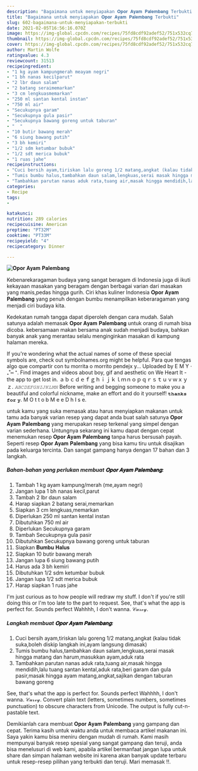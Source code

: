 ```yaml
---
description: "Bagaimana untuk menyiapakan 𝐎𝐩𝐨𝐫 𝐀𝐲𝐚𝐦 𝐏𝐚𝐥𝐞𝐦𝐛𝐚𝐧𝐠 Terbukti"
title: "Bagaimana untuk menyiapakan 𝐎𝐩𝐨𝐫 𝐀𝐲𝐚𝐦 𝐏𝐚𝐥𝐞𝐦𝐛𝐚𝐧𝐠 Terbukti"
slug: 602-bagaimana-untuk-menyiapakan-terbukti
date: 2021-02-05T16:56:16.070Z
image: https://img-global.cpcdn.com/recipes/75fd8cdf92adef52/751x532cq70/𝐎𝐩𝐨𝐫-𝐀𝐲𝐚𝐦-𝐏𝐚𝐥𝐞𝐦𝐛𝐚𝐧𝐠-foto-resep-utama.jpg
thumbnail: https://img-global.cpcdn.com/recipes/75fd8cdf92adef52/751x532cq70/𝐎𝐩𝐨𝐫-𝐀𝐲𝐚𝐦-𝐏𝐚𝐥𝐞𝐦𝐛𝐚𝐧𝐠-foto-resep-utama.jpg
cover: https://img-global.cpcdn.com/recipes/75fd8cdf92adef52/751x532cq70/𝐎𝐩𝐨𝐫-𝐀𝐲𝐚𝐦-𝐏𝐚𝐥𝐞𝐦𝐛𝐚𝐧𝐠-foto-resep-utama.jpg
author: Martin Wolfe
ratingvalue: 4.3
reviewcount: 31513
recipeingredient:
- "1 kg ayam kampungmerah meayam negri"
- "1 bh nanas kecilparut"
- "2 lbr daun salam"
- "2 batang seraimemarkan"
- "3 cm lengkuasmemarkan"
- "250 ml santan kental instan"
- "750 ml air"
- "Secukupnya garam"
- "Secukupnya gula pasir"
- "Secukupnya bawang goreng untuk taburan"
- "  "
- "10 butir bawang merah"
- "6 siung bawang putih"
- "3 bh kemiri"
- "1/2 sdm ketumbar bubuk"
- "1/2 sdt merica bubuk"
- "1 ruas jahe"
recipeinstructions:
- "Cuci bersih ayam,tiriskan lalu goreng 1/2 matang,angkat (kalau tidak suka,boleh diskip langkah ini,ayam langsung dimasak)"
- "Tumis bumbu halus,tambahkan daun salam,lengkuas,serai masak hingga matang dan harum,masukkan ayam,aduk rata"
- "Tambahkan parutan nanas aduk rata,tuang air,masak hingga mendidih,lalu tuang santan kental,aduk rata,beri garam dan gula pasir,masak hingga ayam matang,angkat,sajikan dengan taburan bawang goreng"
categories:
- Recipe
tags:
- 

katakunci:  
nutrition: 289 calories
recipecuisine: American
preptime: "PT32M"
cooktime: "PT33M"
recipeyield: "4"
recipecategory: Dinner

---
```



![𝐎𝐩𝐨𝐫 𝐀𝐲𝐚𝐦 𝐏𝐚𝐥𝐞𝐦𝐛𝐚𝐧𝐠](https://img-global.cpcdn.com/recipes/75fd8cdf92adef52/751x532cq70/𝐎𝐩𝐨𝐫-𝐀𝐲𝐚𝐦-𝐏𝐚𝐥𝐞𝐦𝐛𝐚𝐧𝐠-foto-resep-utama.jpg)

Kebenarekaragaman budaya yang sangat beragam di Indonesia juga di ikuti kekayaan masakan yang beragam dengan berbagai varian dari masakan yang manis,pedas hingga gurih. Ciri khas kuliner Indonesia 𝐎𝐩𝐨𝐫 𝐀𝐲𝐚𝐦 𝐏𝐚𝐥𝐞𝐦𝐛𝐚𝐧𝐠 yang penuh dengan bumbu menampilkan keberaragaman yang menjadi ciri budaya kita.


Kedekatan rumah tangga dapat diperoleh dengan cara mudah. Salah satunya adalah memasak 𝐎𝐩𝐨𝐫 𝐀𝐲𝐚𝐦 𝐏𝐚𝐥𝐞𝐦𝐛𝐚𝐧𝐠 untuk orang di rumah bisa dicoba. kebersamaan makan bersama anak sudah menjadi budaya, bahkan banyak anak yang merantau selalu menginginkan masakan di kampung halaman mereka.

If you&#39;re wondering what the actual names of some of these special symbols are, check out symbolnames.org might be helpful. Para que tengas algo que compartir con tu morrita o morrito pendejx y… Uploaded by E M Y ‧₊˚⑅ ⁺. Find images and videos about boy, gif and aesthetic on We Heart It - the app to get lost in. ａｂｃｄｅｆｇｈｉｊｋｌｍｎｏｐｑｒｓｔｕｖｗｘｙｚ. 𝐴𝐵𝐶𝐷𝐸𝐹𝐺𝐻𝐼𝐽𝐾𝐿𝑀𝑁 Before writing and begging someone to make you a beautiful and colorful nickname, make an effort and do it yourself! 𝐭𝐡𝐚𝐧𝐤𝐬 𝐟𝐨𝐫 𝐲. M O t t o b M e e D h I s e.

untuk kamu yang suka memasak atau harus menyiapkan makanan untuk tamu ada banyak varian resep yang dapat anda buat salah satunya 𝐎𝐩𝐨𝐫 𝐀𝐲𝐚𝐦 𝐏𝐚𝐥𝐞𝐦𝐛𝐚𝐧𝐠 yang merupakan resep terkenal yang simpel dengan varian sederhana. Untungnya sekarang ini kamu dapat dengan cepat menemukan resep 𝐎𝐩𝐨𝐫 𝐀𝐲𝐚𝐦 𝐏𝐚𝐥𝐞𝐦𝐛𝐚𝐧𝐠 tanpa harus bersusah payah.
Seperti resep 𝐎𝐩𝐨𝐫 𝐀𝐲𝐚𝐦 𝐏𝐚𝐥𝐞𝐦𝐛𝐚𝐧𝐠 yang bisa kamu tiru untuk disajikan pada keluarga tercinta. Dan sangat gampang hanya dengan 17 bahan dan 3 langkah.


<!--inarticleads1-->

##### Bahan-bahan yang perlukan membuat 𝐎𝐩𝐨𝐫 𝐀𝐲𝐚𝐦 𝐏𝐚𝐥𝐞𝐦𝐛𝐚𝐧𝐠:

1. Tambah 1 kg ayam kampung/merah (me,ayam negri)
1. Jangan lupa 1 bh nanas kecil,parut
1. Tambah 2 lbr daun salam
1. Harap siapkan 2 batang serai,memarkan
1. Siapkan 3 cm lengkuas,memarkan
1. Diperlukan 250 ml santan kental instan
1. Dibutuhkan 750 ml air
1. Diperlukan Secukupnya garam
1. Tambah Secukupnya gula pasir
1. Dibutuhkan Secukupnya bawang goreng untuk taburan
1. Siapkan  𝐁𝐮𝐦𝐛𝐮 𝐇𝐚𝐥𝐮𝐬
1. Siapkan 10 butir bawang merah
1. Jangan lupa 6 siung bawang putih
1. Harus ada 3 bh kemiri
1. Dibutuhkan 1/2 sdm ketumbar bubuk
1. Jangan lupa 1/2 sdt merica bubuk
1. Harap siapkan 1 ruas jahe


I&#39;m just curious as to how people will redraw my stuff. I don&#39;t if you&#39;re still doing this or I&#39;m too late to the part to request. See, that&#39;s what the app is perfect for. Sounds perfect Wahhhh, I don&#39;t wanna. 𝒞𝓊𝓇𝓋𝓎. 

<!--inarticleads2-->

##### Langkah membuat  𝐎𝐩𝐨𝐫 𝐀𝐲𝐚𝐦 𝐏𝐚𝐥𝐞𝐦𝐛𝐚𝐧𝐠:

1. Cuci bersih ayam,tiriskan lalu goreng 1/2 matang,angkat (kalau tidak suka,boleh diskip langkah ini,ayam langsung dimasak)
1. Tumis bumbu halus,tambahkan daun salam,lengkuas,serai masak hingga matang dan harum,masukkan ayam,aduk rata
1. Tambahkan parutan nanas aduk rata,tuang air,masak hingga mendidih,lalu tuang santan kental,aduk rata,beri garam dan gula pasir,masak hingga ayam matang,angkat,sajikan dengan taburan bawang goreng


See, that&#39;s what the app is perfect for. Sounds perfect Wahhhh, I don&#39;t wanna. 𝒞𝓊𝓇𝓋𝓎. Convert plain text (letters, sometimes numbers, sometimes punctuation) to obscure characters from Unicode. The output is fully cut-n-pastable text. 

Demikianlah cara membuat 𝐎𝐩𝐨𝐫 𝐀𝐲𝐚𝐦 𝐏𝐚𝐥𝐞𝐦𝐛𝐚𝐧𝐠 yang gampang dan cepat. Terima kasih untuk waktu anda untuk membaca artikel makanan ini. Saya yakin kamu bisa meniru dengan mudah di rumah. Kami masih mempunyai banyak resep spesial yang sangat gampang dan teruji, anda bisa menelusuri di web kami, apabila artikel bermanfaat jangan lupa untuk share dan simpan halaman website ini karena akan banyak update terbaru untuk resep-resep pilihan yang terbukti dan teruji. Mari memasak !!. 
